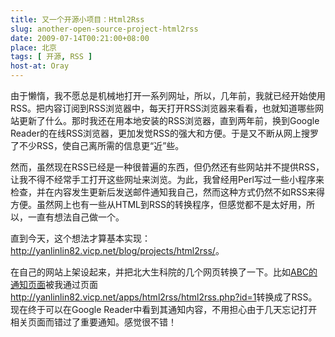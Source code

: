 ```yaml
---
title: 又一个开源小项目：Html2Rss
slug: another-open-source-project-html2rss
date: 2009-07-14T00:21:00+08:00
place: 北京
tags: [ 开源, RSS ]
host-at: Oray
---
```

由于懒惰，我不愿总是机械地打开一系列网址，所以，几年前，我就已经开始使用RSS。把内容订阅到RSS浏览器中，每天打开RSS浏览器来看看，也就知道哪些网站更新了什么。那时我还在用本地安装的RSS浏览器，直到两年前，换到Google Reader的在线RSS浏览器，更加发觉RSS的强大和方便。于是又不断从网上搜罗了不少RSS，使自己离所需的信息更“近”些。

然而，虽然现在RSS已经是一种很普遍的东西，但仍然还有些网站并不提供RSS，让我不得不经常手工打开这些网址来浏览。为此，我曾经用Perl写过一些小程序来检查，并在内容发生更新后发送邮件通知我自己，然而这种方式仍然不如RSS来得方便。虽然网上也有一些从HTML到RSS的转换程序，但感觉都不是太好用，所以，一直有想法自己做一个。

直到今天，这个想法才算基本实现：<http://yanlinlin82.vicp.net/blog/projects/html2rss/>。

在自己的网站上架设起来，并把北大生科院的几个网页转换了一下。比如[ABC的通知页面](http://abc.cbi.pku.edu.cn/notice.php)被我通过页面<http://yanlinlin82.vicp.net/apps/html2rss/html2rss.php?id=1>转换成了RSS。现在终于可以在Google Reader中看到其通知内容，不用担心由于几天忘记打开相关页面而错过了重要通知。感觉很不错！
